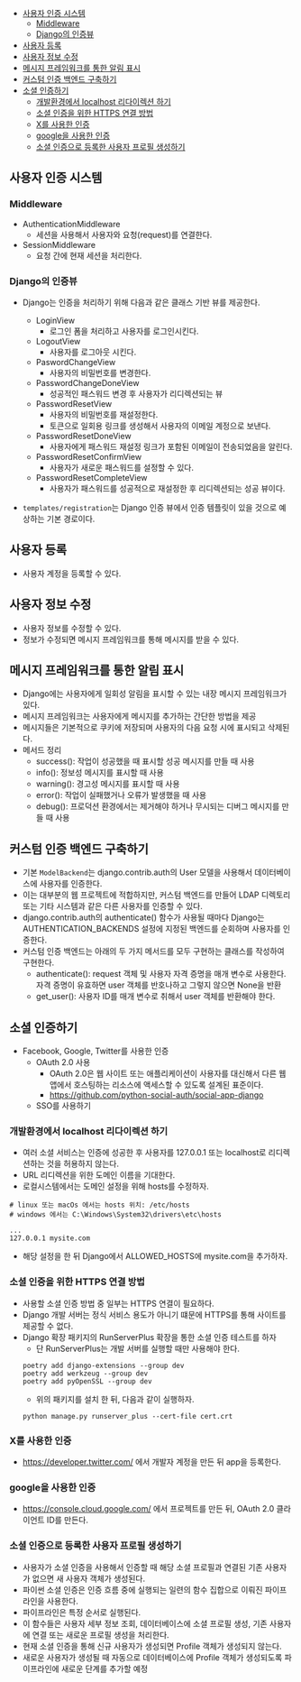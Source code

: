 <!-- TOC -->
  * [사용자 인증 시스템](#사용자-인증-시스템)
    * [Middleware](#middleware)
    * [Django의 인증뷰](#django의-인증뷰)
  * [사용자 등록](#사용자-등록)
  * [사용자 정보 수정](#사용자-정보-수정)
  * [메시지 프레임워크를 통한 알림 표시](#메시지-프레임워크를-통한-알림-표시)
  * [커스텀 인증 백엔드 구축하기](#커스텀-인증-백엔드-구축하기)
  * [소셜 인증하기](#소셜-인증하기)
    * [개발환경에서 localhost 리다이렉션 하기](#개발환경에서-localhost-리다이렉션-하기)
    * [소셜 인증을 위한 HTTPS 연결 방법](#소셜-인증을-위한-https-연결-방법)
    * [X를 사용한 인증](#x를-사용한-인증)
    * [google을 사용한 인증](#google을-사용한-인증)
    * [소셜 인증으로 등록한 사용자 프로필 생성하기](#소셜-인증으로-등록한-사용자-프로필-생성하기)
<!-- TOC -->


## 사용자 인증 시스템

### Middleware
- AuthenticationMiddleware
  - 세션을 사용해서 사용자와 요청(request)를 연결한다. 
- SessionMiddleware
  - 요청 간에 현재 세션을 처리한다. 

### Django의 인증뷰

- Django는 인증을 처리하기 위해 다음과 같은 클래스 기반 뷰를 제공한다.
  - LoginView
    - 로그인 폼을 처리하고 사용자를 로그인시킨다.
  - LogoutView
    - 사용자를 로그아웃 시킨다.
  - PaswordChangeView
    - 사용자의 비밀번호를 변경한다.
  - PasswordChangeDoneView
    - 성공적인 패스워드 변경 후 사용자가 리디렉션되는 뷰
  - PasswordResetView
    - 사용자의 비밀번호를 재설정한다.
    - 토큰으로 일회용 링크를 생성해서 사용자의 이메일 계정으로 보낸다.
  - PasswordResetDoneView
    - 사용자에게 패스워드 재설정 링크가 포함된 이메일이 전송되었음을 알린다.
  - PasswordResetConfirmView
    - 사용자가 새로운 패스워드를 설정할 수 있다.
  - PasswordResetCompleteView
    - 사용자가 패스워드를 성공적으로 재설정한 후 리디렉션되는 성공 뷰이다.
    
- `templates/registration`는 Django 인증 뷰에서 인증 템플릿이 있을 것으로 예상하는 기본 경로이다.

## 사용자 등록
- 사용자 계정을 등록할 수 있다.

## 사용자 정보 수정
- 사용자 정보를 수정할 수 있다.
- 정보가 수정되면 메시지 프레임워크를 통해 메시지를 받을 수 있다.

## 메시지 프레임워크를 통한 알림 표시
- Django에는 사용자에게 일회성 알림을 표시할 수 있는 내장 메시지 프레임워크가 있다.
- 메시지 프레임워크는 사용자에게 메시지를 추가하는 간단한 방법을 제공
- 메시지들은 기본적으로 쿠키에 저장되며 사용자의 다음 요청 시에 표시되고 삭제된다.
- 메서드 정리
  - success(): 작업이 성공했을 때 표시할 성공 메시지를 만들 때 사용
  - info(): 정보성 메시지를 표시할 때 사용
  - warning(): 경고성 메시지를 표시할 때 사용
  - error(): 작업이 실패했거나 오류가 발생했을 때 사용
  - debug(): 프로덕션 환경에서는 제거해야 하거나 무시되는 디버그 메시지를 만들 때 사용

## 커스텀 인증 백엔드 구축하기
- 기본 `ModelBackend`는 django.contrib.auth의 User 모델을 사용해서 데이터베이스에 사용자를 인증한다.
- 이는 대부분의 웹 프로젝트에 적합하지만, 커스텀 백엔드를 만들어 LDAP 디렉토리 또는 기타 시스템과 같은 다른 사용자를 인증할 수 있다.
- django.contrib.auth의 authenticate() 함수가 사용될 때마다 Django는 AUTHENTICATION_BACKENDS 설정에 지정된 백엔드를 순회하며 사용자를 인증한다.
- 커스텀 인증 백엔드는 아래의 두 가지 메서드를 모두 구현하는 클래스를 작성하여 구현한다.
  - authenticate(): request 객체 및 사용자 자격 증명을 매개 변수로 사용한다. 자격 증명이 유효하면 user 객체를 반호나하고 그렇지 않으면 None을 반환
  - get_user(): 사용자 ID를 매개 변수로 취해서 user 객체를 반환해야 한다. 

## 소셜 인증하기
- Facebook, Google, Twitter를 사용한 인증
  - OAuth 2.0 사용
    - OAuth 2.0은 웹 사이트 또는 애플리케이션이 사용자를 대신해서 다른 웹 앱에서 호스팅하는 리소스에 액세스할 수 있도록 설계된 표준이다. 
    - https://github.com/python-social-auth/social-app-django
  - SSO를 사용하기

### 개발환경에서 localhost 리다이렉션 하기
- 여러 소셜 서비스는 인증에 성공한 후 사용자를 127.0.0.1 또는 localhost로 리디렉션하는 것을 허용하지 않는다.
- URL 리디렉션을 위한 도메인 이름을 기대한다.
- 로컬시스템에서는 도메인 설정을 위해 hosts를 수정하자.

```shell
# linux 또는 macOs 에서는 hosts 위치: /etc/hosts
# windows 에서는 C:\Windows\System32\drivers\etc\hosts

...
127.0.0.1 mysite.com
```
- 해당 설정을 한 뒤 Django에서 ALLOWED_HOSTS에 mysite.com을 추가하자.

### 소셜 인증을 위한 HTTPS 연결 방법
- 사용할 소셜 인증 방법 중 일부는 HTTPS 연결이 필요하다.
- Django 개발 서버는 정식 서비스 용도가 아니기 떄문에 HTTPS를 통해 사이트를 제공할 수 없다.
- Django 확장 패키지의 RunServerPlus 확장을 통한 소셜 인증 테스트를 하자
  - 단 RunServerPlus는 개발 서버를 실행할 때만 사용해야 한다.
  ```shell
  poetry add django-extensions --group dev
  poetry add werkzeug --group dev
  poetry add pyOpenSSL --group dev 
  ```
  - 위의 패키지를 설치 한 뒤, 다음과 같이 실행하자.
  ```shell
  python manage.py runserver_plus --cert-file cert.crt
  ```
  
### X를 사용한 인증
- https://developer.twitter.com/ 에서 개발자 계정을 만든 뒤 app을 등록한다.

### google을 사용한 인증
- https://console.cloud.google.com/ 에서 프로젝트를 만든 뒤, OAuth 2.0 클라이언트 ID를 만든다.

### 소셜 인증으로 등록한 사용자 프로필 생성하기

- 사용자가 소셜 인증을 사용해서 인증할 때 해당 소셜 프로필과 연결된 기존 사용자가 없으면 새 사용자 객체가 생성된다.
- 파이썬 소셜 인증은 인증 흐름 중에 실행되는 일련의 함수 집합으로 이뤄진 파이프라인을 사용한다.
- 파이프라인은 특정 순서로 실행된다.
- 이 함수들은 사용자 세부 정보 조회, 데이터베이스에 소셜 프로필 생성, 기존 사용자에 연결 또는 새로운 프로필 생성을 처리한다.
- 현재 소셜 인증을 통해 신규 사용자가 생성되면 Profile 객체가 생성되지 않는다. 
- 새로운 사용자가 생성될 때 자동으로 데이터베이스에 Profile 객체가 생성되도록 파이프라인에 새로운 단계를 추가할 예정